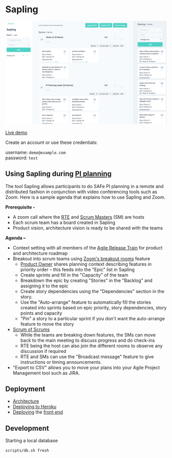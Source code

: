# Sapling

![sapling](docs/sapling.png)

[Live demo](https://sapling.netlify.com/)

Create an account or use these credentials:

username: `demo@example.com`<br/>
password: `test`

## Using Sapling during [**PI planning**](https://www.scaledagileframework.com/pi-planning/)

The tool Sapling allows participants to do SAFe PI planning in a remote and distributed fashion in conjunction with video conferencing tools such as Zoom. Here is a sample agenda that explains how to use Sapling and Zoom.

**Prerequisite -**

- A zoom call where the [RTE](https://www.scaledagileframework.com/release-train-engineer-and-solution-train-engineer/) and [Scrum Masters](https://www.scaledagileframework.com/scrum-master/) (SM) are hosts
- Each scrum team has a board created in Sapling
- Product vision, architecture vision is ready to be shared with the teams

**Agenda –**

- Context setting with all members of the [Agile Release Train](https://www.scaledagileframework.com/agile-release-train/) for product and architecture roadmap
- Breakout into scrum teams using [Zoom&#39;s breakout rooms](https://support.zoom.us/hc/en-us/articles/206476313-Managing-Video-Breakout-Rooms) feature
  - [Product Owner](https://www.scaledagileframework.com/product-owner/) shares planning context describing features in priority order – this feeds into the &quot;Epic&quot; list in Sapling
  - Create sprints and fill in the &quot;Capacity&quot; of the team
  - Breakdown the epic by creating &quot;Stories&quot; in the &quot;Backlog&quot; and assigning it to the epic
  - Create story dependencies using the &quot;Dependencies&quot; section in the story.
  - Use the &quot;Auto-arrange&quot; feature to automatically fill the stories created into sprints based on epic priority, story dependencies, story points and capacity
  - &quot;Pin&quot; a story to a particular sprint if you don&#39;t want the auto-arrange feature to move the story
- [Scrum of Scrums](https://www.scaledagileframework.com/program-increment/)
  - While the teams are breaking down features, the SMs can move back to the main meeting to discuss progress and do check-ins
  - RTE being the host can also join the different rooms to observe any discussion if required
  - RTE and SMs can use the &quot;Broadcast message&quot; feature to give instructions or timing announcements.
- &quot;Export to CSV&quot; allows you to move your plans into your Agile Project Management tool such as JIRA.

## Deployment

- [Architecture](docs/architecture.md)
- [Deploying to Heroku](docs/heroku.md)
- [Deploying](docs/frontend.md) the [front end](https://github.com/srcclr/sapling-frontend)

## Development

Starting a local database

```sh
scripts/db.sh fresh
```
